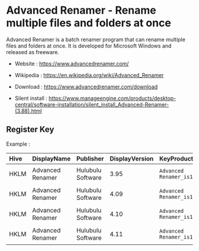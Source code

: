 # Advanced Renamer - Rename multiple files and folders at once

Advanced Renamer is a batch renamer program that can rename multiple files and folders at once.
It is developed for Microsoft Windows and released as freeware.

* Website : https://www.advancedrenamer.com/
* Wikipedia : https://en.wikipedia.org/wiki/Advanced_Renamer

* Download : https://www.advancedrenamer.com/download
* Silent install : https://www.manageengine.com/products/desktop-central/software-installation/silent_install_Advanced-Renamer-(3.88).html


## Register Key

Example :

 | Hive | DisplayName | Publisher | DisplayVersion | KeyProduct | UninstallExe |
 |:---- |:----------- |:--------- |:-------------- |:---------- |:------------ |
 | HKLM | Advanced Renamer | Hulubulu Software | 3.95 | `Advanced Renamer_is1` | `"C:\Program Files\Advanced Renamer\unins000.exe"` |
 | HKLM | Advanced Renamer | Hulubulu Software | 4.09 | `Advanced Renamer_is1` | `"C:\Program Files\Advanced Renamer\unins000.exe"` |
 | HKLM | Advanced Renamer | Hulubulu Software | 4.10 | `Advanced Renamer_is1` | `"C:\Program Files\Advanced Renamer\unins000.exe"` |
 | HKLM | Advanced Renamer | Hulubulu Software | 4.11 | `Advanced Renamer_is1` | `"C:\Program Files\Advanced Renamer\unins000.exe"` |
